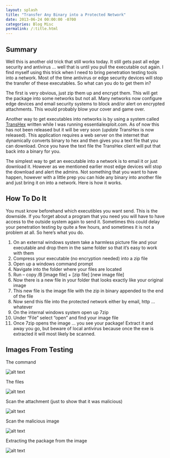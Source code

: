 ```yaml
---
layout: splash
title: "Transfer Any Binary into a Protected Network"
date: 2013-06-24 00:00:00 -0700
categories: Blog Misc
permalink: /:title.html
---
```

## Summary

Well this is another old trick that still works today.  It still gets past all edge security and antivirus … well that is until you pull the executable out again.  I find myself using this trick when I need to bring penetration testing tools into a network.  Most of the time antivirus or edge security devices will stop the transfer of these executables.  So what can you do to get them in?

The first is very obvious, just zip them up and encrypt them.  This will get the package into some networks but not all.  Many networks now configure edge devices and email security systems to block and/or alert on encrypted attachments.  This would probably blow your cover and game over.

Another way to get executables into networks is by using a system called [TransHex](https://github.com/RabbidByte/TransHex "TransHex Download") written while I was running essentialexploit.com.  As of now this has not been released but it will be very soon (*update* TransHex is now released).  This application requires a web server on the internet that dynamically converts binary to hex and then gives you a text file that you can download.  Once you have the text file the TransHex client will put that back into a binary for you.

The simplest way to get an executable into a network is to email it or just download it.  However as we mentioned earlier most edge devices will stop the download and alert the admins.  Not something that you want to have happen, however with a little prep you can hide any binary into another file and just bring it on into a network.  Here is how it works.

## How To Do It

You must know beforehand which executibles you want send.  This is the downside.  If you forget about a program that you need you will have to have access to the outside system again to send it.  Sometimes this could delay your penetration testing by quite a few hours, and sometimes it is not a problem at all.  So here’s what you do.

1.  On an external windows system take a harmless picture file and your executable and drop them in the same folder so that it’s easy to work with them
2.  Compress your executable (no encryption needed) into a zip file
3.  Open up a windows command prompt
4.  Navigate into the folder where your files are located
5.  Run – copy /B \[image file\] + \[zip file\] \[new image file\]
6.  Now there is a new file in your folder that looks exactly like your original image
7.  This new file is the image file with the zip in binary appended to the end of the file
8.  Now send this file into the protected network either by email, http … whatever
9.  On the internal windows system open up 7zip
10.  Under “File” select “open” and find your image file
11.  Once 7zip opens the image … you see your package!  Extract it and away you go, but beware of local antivirus because once the exe is extracted it will most likely be scanned.

## Images From Testing
The command

![alt text](/blog/assets/images/transhex/command.png "The Command")

The files

![alt text](/blog/assets/images/transhex/file_listing.png "The Files")

Scan the attachment (just to show that it was malicious)

![alt text](/blog/assets/images/transhex/scan-1.png "Scan 1")

Scan the malicious image

![alt text](/blog/assets/images/transhex/scan-2.png "Scan 2")

Extracting the package from the image

![alt text](/blog/assets/images/transhex/zip.png "Zip")
